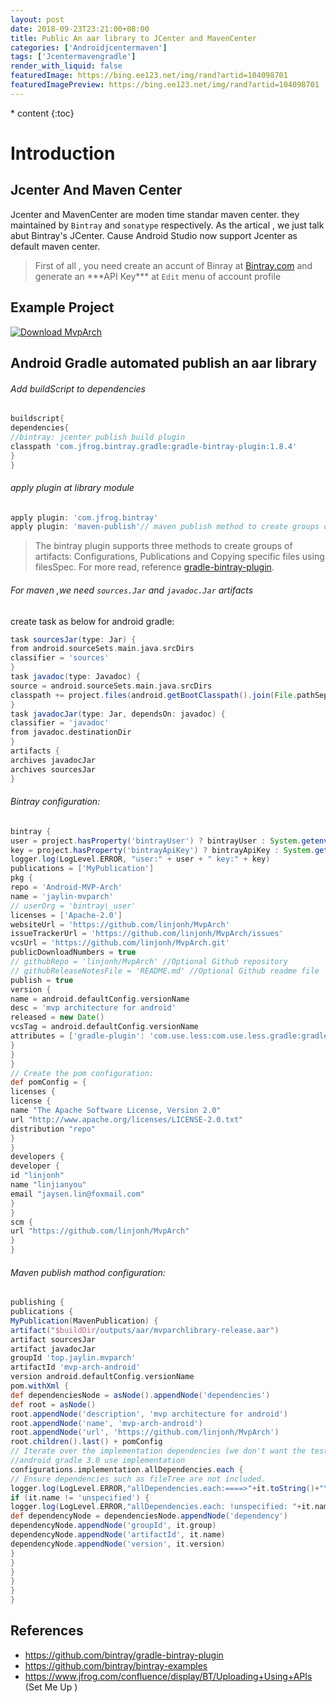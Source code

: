 ```yaml
---
layout: post
date: 2018-09-23T23:21:00+08:00
title: Public An aar library to JCenter and MavenCenter
categories: ['Androidjcentermaven']
tags: ['Jcentermavengradle']
render_with_liquid: false
featuredImage: https://bing.ee123.net/img/rand?artid=104098701
featuredImagePreview: https://bing.ee123.net/img/rand?artid=104098701
---
```


\* content
{:toc}
# Introduction
## Jcenter And Maven Center
Jcenter and MavenCenter are moden time standar maven center. they maintained by `Bintray` and `sonatype` respectively.
As the artical , we just talk abut Bintray's JCenter. Cause Android Studio now support Jcenter as default maven center.
> First of all , you need create an accunt of Binray at [Bintray.com](bintray.com) and generate an \*\*\*API Key\*\*\* at `Edit` menu of account profile
## Example Project
[ ![Download](https://api.bintray.com/packages/jaysen/Android-MVP-Arch/jaylin-mvparch/images/download.svg) ](https://bintray.com/jaysen/Android-MVP-Arch/jaylin-mvparch/\_latestVersion)
[MvpArch]( https://github.com/linjonh/MvpArch)
## Android Gradle automated publish an aar library
###### Add buildScript to dependencies
```groovy
buildscript{
dependencies{
//bintray: jcenter publish build plugin
classpath 'com.jfrog.bintray.gradle:gradle-bintray-plugin:1.8.4'
}
}
```
###### apply plugin at library module
```groovy
apply plugin: 'com.jfrog.bintray'
apply plugin: 'maven-publish'// maven publish method to create groups of artifacts
```
> The bintray plugin supports three methods to create groups of artifacts: Configurations, Publications and Copying specific files using filesSpec. For more read, reference [gradle-bintray-plugin](https://github.com/bintray/gradle-bintray-plugin).
###### For maven ,we need `sources.Jar` and `javadoc.Jar` artifacts
create task as below for android gradle:
```groovy
task sourcesJar(type: Jar) {
from android.sourceSets.main.java.srcDirs
classifier = 'sources'
}
task javadoc(type: Javadoc) {
source = android.sourceSets.main.java.srcDirs
classpath += project.files(android.getBootClasspath().join(File.pathSeparator))
}
task javadocJar(type: Jar, dependsOn: javadoc) {
classifier = 'javadoc'
from javadoc.destinationDir
}
artifacts {
archives javadocJar
archives sourcesJar
}
```
###### Bintray configuration:
```groovy
bintray {
user = project.hasProperty('bintrayUser') ? bintrayUser : System.getenv('BINTRAY\_USER')//System enviroment variable
key = project.hasProperty('bintrayApiKey') ? bintrayApiKey : System.getenv('BINTRAY\_API\_KEY')
logger.log(LogLevel.ERROR, "user:" + user + " key:" + key)
publications = ['MyPublication']
pkg {
repo = 'Android-MVP-Arch'
name = 'jaylin-mvparch'
// userOrg = 'bintray\_user'
licenses = ['Apache-2.0']
websiteUrl = 'https://github.com/linjonh/MvpArch'
issueTrackerUrl = 'https://github.com/linjonh/MvpArch/issues'
vcsUrl = 'https://github.com/linjonh/MvpArch.git'
publicDownloadNumbers = true
// githubRepo = 'linjonh/MvpArch' //Optional Github repository
// githubReleaseNotesFile = 'README.md' //Optional Github readme file
publish = true
version {
name = android.defaultConfig.versionName
desc = 'mvp architecture for android'
released = new Date()
vcsTag = android.defaultConfig.versionName
attributes = ['gradle-plugin': 'com.use.less:com.use.less.gradle:gradle-useless-plugin']
}
}
}
// Create the pom configuration:
def pomConfig = {
licenses {
license {
name "The Apache Software License, Version 2.0"
url "http://www.apache.org/licenses/LICENSE-2.0.txt"
distribution "repo"
}
}
developers {
developer {
id "linjonh"
name "linjianyou"
email "jaysen.lin@foxmail.com"
}
}
scm {
url "https://github.com/linjonh/MvpArch"
}
}
```
###### Maven publish mathod configuration:
```groovy
publishing {
publications {
MyPublication(MavenPublication) {
artifact("$buildDir/outputs/aar/mvparchlibrary-release.aar")
artifact sourcesJar
artifact javadocJar
groupId 'top.jaylin.mvparch'
artifactId 'mvp-arch-android'
version android.defaultConfig.versionName
pom.withXml {
def dependenciesNode = asNode().appendNode('dependencies')
def root = asNode()
root.appendNode('description', 'mvp architecture for android')
root.appendNode('name', 'mvp-arch-android')
root.appendNode('url', 'https://github.com/linjonh/MvpArch')
root.children().last() + pomConfig
// Iterate over the implementation dependencies (we don't want the test ones), adding a  node for each
//android gradle 3.0 use implementation
configurations.implementation.allDependencies.each {
// Ensure dependencies such as fileTree are not included.
logger.log(LogLevel.ERROR,"allDependencies.each:====>"+it.toString()+"\n")
if (it.name != 'unspecified') {
logger.log(LogLevel.ERROR,"allDependencies.each: !unspecified: "+it.name+"\n")
def dependencyNode = dependenciesNode.appendNode('dependency')
dependencyNode.appendNode('groupId', it.group)
dependencyNode.appendNode('artifactId', it.name)
dependencyNode.appendNode('version', it.version)
}
}
}
}
}
}
```
## References
- https://github.com/bintray/gradle-bintray-plugin
- https://github.com/bintray/bintray-examples
- https://www.jfrog.com/confluence/display/BT/Uploading+Using+APIs (Set Me Up )